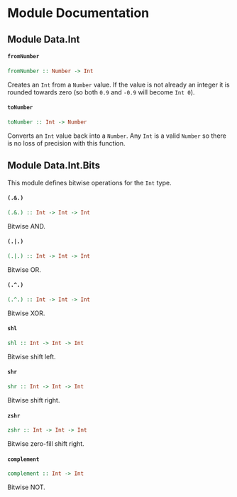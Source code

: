 # Module Documentation

## Module Data.Int

#### `fromNumber`

``` purescript
fromNumber :: Number -> Int
```

Creates an `Int` from a `Number` value. If the value is not already an
integer it is rounded towards zero (so both `0.9` and `-0.9` will become
`Int 0`).

#### `toNumber`

``` purescript
toNumber :: Int -> Number
```

Converts an `Int` value back into a `Number`. Any `Int` is a valid `Number`
so there is no loss of precision with this function.


## Module Data.Int.Bits


This module defines bitwise operations for the `Int` type.

#### `(.&.)`

``` purescript
(.&.) :: Int -> Int -> Int
```

Bitwise AND.

#### `(.|.)`

``` purescript
(.|.) :: Int -> Int -> Int
```

Bitwise OR.

#### `(.^.)`

``` purescript
(.^.) :: Int -> Int -> Int
```

Bitwise XOR.

#### `shl`

``` purescript
shl :: Int -> Int -> Int
```

Bitwise shift left.

#### `shr`

``` purescript
shr :: Int -> Int -> Int
```

Bitwise shift right.

#### `zshr`

``` purescript
zshr :: Int -> Int -> Int
```

Bitwise zero-fill shift right.

#### `complement`

``` purescript
complement :: Int -> Int
```

Bitwise NOT.



